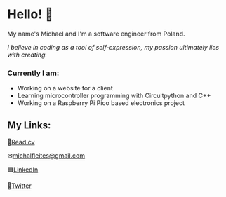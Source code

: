 #  Hello! 💬
My name's Michael and I'm a software engineer from Poland.

*I believe in coding as a tool of self-expression, my passion ultimately lies with creating.*
### Currently I am:
* Working on a website for a client
* Learning microcontroller programming with Circuitpython and C++
* Working on a Raspberry Pi Pico based electronics project

## My Links:
📄[Read.cv](https://read.cv/flashandromeda)

✉[michalfleites@gmail.com](mailto:michalfleites@gmail.com)

🟦[LinkedIn](https://www.linkedin.com/in/michalfleites/)

🦆[Twitter](https://twitter.com/FlashAndromeda)
